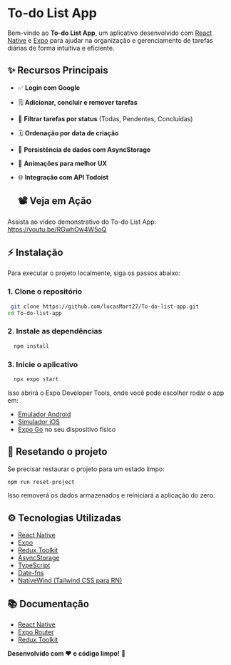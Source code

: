 # To-do List App

Bem-vindo ao **To-do List App**, um aplicativo desenvolvido com [React Native](https://reactnative.dev/) e [Expo](https://expo.dev/) para ajudar na organização e gerenciamento de tarefas diárias de forma intuitiva e eficiente.

## ✨ Recursos Principais

- ✅ **Login com Google** 
- 🗒️ **Adicionar, concluir e remover tarefas**
- 📅 **Filtrar tarefas por status** (Todas, Pendentes, Concluídas)
- 🗓 **Ordenação por data de criação**
- 💽 **Persistência de dados com AsyncStorage**
- 🌟 **Animações para melhor UX** 
- 🌐 **Integração com API Todoist**


  ## 📽 Veja em Ação

Assista ao vídeo demonstrativo do To-do List App: https://youtu.be/RGwhOw4W5oQ


## ⚡ Instalação

Para executar o projeto localmente, siga os passos abaixo:

### 1. Clone o repositório
```bash
 git clone https://github.com/lucasMart27/To-do-list-app.git
cd To-do-list-app
```

### 2. Instale as dependências
```bash
  npm install
```

### 3. Inicie o aplicativo
```bash
  npx expo start
```

Isso abrirá o Expo Developer Tools, onde você pode escolher rodar o app em:
- [Emulador Android](https://docs.expo.dev/workflow/android-studio-emulator/)
- [Simulador iOS](https://docs.expo.dev/workflow/ios-simulator/)
- [Expo Go](https://expo.dev/go) no seu dispositivo físico

## 🔄 Resetando o projeto
Se precisar restaurar o projeto para um estado limpo:
```bash
npm run reset-project
```
Isso removerá os dados armazenados e reiniciará a aplicação do zero.

## ⚙ Tecnologias Utilizadas
- [React Native](https://reactnative.dev/)
- [Expo](https://expo.dev/)
- [Redux Toolkit](https://redux-toolkit.js.org/)
- [AsyncStorage](https://react-native-async-storage.github.io/async-storage/)
- [TypeScript](https://www.typescriptlang.org/)
- [Date-fns](https://date-fns.org/)
- [NativeWind (Tailwind CSS para RN)](https://www.nativewind.dev/)

## 📚 Documentação
- [React Native](https://reactnative.dev/docs/getting-started)
- [Expo Router](https://expo.github.io/router/docs)
- [Redux Toolkit](https://redux-toolkit.js.org/introduction/getting-started)


**Desenvolvido com ❤️ e código limpo!** 🚀

